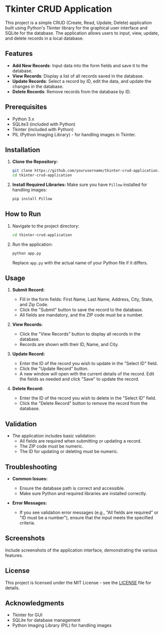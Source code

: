 # Tkinter CRUD Application

This project is a simple CRUD (Create, Read, Update, Delete) application built using Python's Tkinter library for the graphical user interface and SQLite for the database. The application allows users to input, view, update, and delete records in a local database.

## Features

- **Add New Records**: Input data into the form fields and save it to the database.
- **View Records**: Display a list of all records saved in the database.
- **Update Records**: Select a record by ID, edit the data, and update the changes in the database.
- **Delete Records**: Remove records from the database by ID.

## Prerequisites

- Python 3.x
- SQLite3 (included with Python)
- Tkinter (included with Python)
- PIL (Python Imaging Library) - for handling images in Tkinter.

## Installation

1. **Clone the Repository:**
   ```bash
   git clone https://github.com/yourusername/tkinter-crud-application.git
   cd tkinter-crud-application
   ```

2. **Install Required Libraries:**
   Make sure you have `Pillow` installed for handling images:
   ```bash
   pip install Pillow
   ```

## How to Run

1. Navigate to the project directory:
   ```bash
   cd tkinter-crud-application
   ```

2. Run the application:
   ```bash
   python app.py
   ```

   Replace `app.py` with the actual name of your Python file if it differs.

## Usage

1. **Submit Record:**
   - Fill in the form fields: First Name, Last Name, Address, City, State, and Zip Code.
   - Click the "Submit" button to save the record to the database.
   - All fields are mandatory, and the ZIP code must be a number.

2. **View Records:**
   - Click the "View Records" button to display all records in the database.
   - Records are shown with their ID, Name, and City.

3. **Update Record:**
   - Enter the ID of the record you wish to update in the "Select ID" field.
   - Click the "Update Record" button.
   - A new window will open with the current details of the record. Edit the fields as needed and click "Save" to update the record.

4. **Delete Record:**
   - Enter the ID of the record you wish to delete in the "Select ID" field.
   - Click the "Delete Record" button to remove the record from the database.

## Validation

- The application includes basic validation:
  - All fields are required when submitting or updating a record.
  - The ZIP code must be numeric.
  - The ID for updating or deleting must be numeric.

## Troubleshooting

- **Common Issues:**
  - Ensure the database path is correct and accessible.
  - Make sure Python and required libraries are installed correctly.

- **Error Messages:**
  - If you see validation error messages (e.g., "All fields are required" or "ID must be a number"), ensure that the input meets the specified criteria.

## Screenshots

Include screenshots of the application interface, demonstrating the various features.

## License

This project is licensed under the MIT License - see the [LICENSE](LICENSE) file for details.

## Acknowledgments

- Tkinter for GUI
- SQLite for database management
- Python Imaging Library (PIL) for handling images
